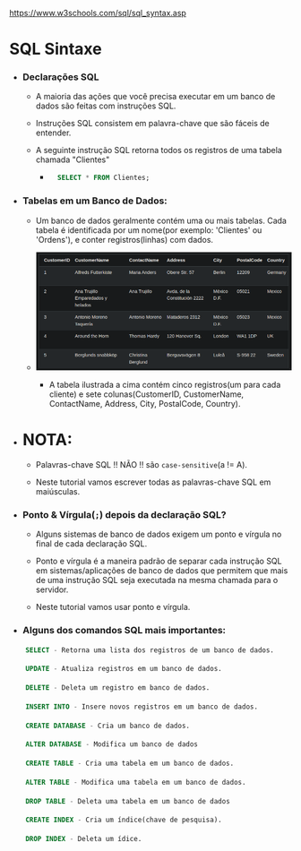 https://www.w3schools.com/sql/sql_syntax.asp

# SQL Sintaxe

- ### Declarações SQL

  - A maioria das ações que você precisa executar em um banco de dados são feitas com instruções SQL.

  - Instruções SQL consistem em palavra-chave que são fáceis de entender.

  - A seguinte instrução SQL retorna todos os registros de uma tabela chamada "Clientes"

    - ```sql
        SELECT * FROM Clientes;
      ```

- ### Tabelas em um Banco de Dados:

  - Um banco de dados geralmente contém uma ou mais tabelas. Cada tabela é identificada por um nome(por exemplo: 'Clientes' ou 'Ordens'), e conter registros(linhas) com dados.

  - ![dataBaseTable](./imagens/dataBaseTable.png)

    - A tabela ilustrada a cima contém cinco registros(um para cada cliente) e sete colunas(CustomerID, CustomerName, ContactName, Address, City, PostalCode, Country).

- # NOTA:

  - Palavras-chave SQL !! NÃO !! são `case-sensitive`(a != A).

  - Neste tutorial vamos escrever todas as palavras-chave SQL em maiúsculas.

- ### Ponto & Vírgula(`;`) depois da declaração SQL?

  - Alguns sistemas de banco de dados exigem um ponto e vírgula no final de cada declaração SQL.

  - Ponto e vírgula é a maneira padrão de separar cada instrução SQL em sistemas/aplicações de banco de dados que permitem que mais de uma instrução SQL seja executada na mesma chamada para o servidor.

  - Neste tutorial vamos usar ponto e vírgula.

- ### Alguns dos comandos SQL mais importantes:

```sql
    SELECT - Retorna uma lista dos registros de um banco de dados.

    UPDATE - Atualiza registros em um banco de dados.

    DELETE - Deleta um registro em banco de dados.

    INSERT INTO - Insere novos registros em um banco de dados.

    CREATE DATABASE - Cria um banco de dados.

    ALTER DATABASE - Modifica um banco de dados

    CREATE TABLE - Cria uma tabela em um banco de dados.

    ALTER TABLE - Modifica uma tabela em um banco de dados.

    DROP TABLE - Deleta uma tabela em um banco de dados

    CREATE INDEX - Cria um índice(chave de pesquisa).

    DROP INDEX - Deleta um ídice.
```
